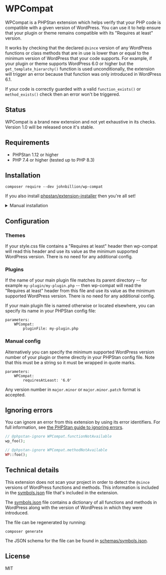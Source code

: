 # WPCompat

WPCompat is a PHPStan extension which helps verify that your PHP code is compatible with a given version of WordPress. You can use it to help ensure that your plugin or theme remains compatible with its "Requires at least" version.

It works by checking that the declared `@since` version of any WordPress functions or class methods that are in use is lower than or equal to the minimum version of WordPress that your code supports. For example, if your plugin or theme supports WordPress 6.0 or higher but the `get_template_hierarchy()` function is used unconditionally, the extension will trigger an error because that function was only introduced in WordPress 6.1.

If your code is correctly guarded with a valid `function_exists()` or `method_exists()` check then an error won't be triggered.

## Status

WPCompat is a brand new extension and not yet exhaustive in its checks. Version 1.0 will be released once it's stable.

## Requirements

* PHPStan 1.12 or higher
* PHP 7.4 or higher (tested up to PHP 8.3)

## Installation

```shell
composer require --dev johnbillion/wp-compat
```

If you also install [phpstan/extension-installer](https://github.com/phpstan/extension-installer) then you're all set!

<details>
  <summary>Manual installation</summary>

If you don't want to use `phpstan/extension-installer`, include extension.neon in your project's PHPStan config:

```neon
includes:
    - vendor/johnbillion/wp-compat/extension.neon
```
</details>

## Configuration

### Themes

If your style.css file contains a "Requires at least" header then wp-compat will read this header and use its value as the minimum supported WordPress version. There is no need for any additional config.

### Plugins

If the name of your main plugin file matches its parent directory -- for example `my-plugin/my-plugin.php` -- then wp-compat will read the "Requires at least" header from this file and use its value as the minimum supported WordPress version. There is no need for any additional config.

If your main plugin file is named otherwise or located elsewhere, you can specify its name in your PHPStan config file:

```neon
parameters:
    WPCompat:
        pluginFile: my-plugin.php
```

### Manual config

Alternatively you can specify the minimum supported WordPress version number of your plugin or theme directly in your PHPStan config file. Note that this must be a string so it must be wrapped in quote marks.

```neon
parameters:
    WPCompat:
        requiresAtLeast: '6.0'
```

Any version number in `major.minor` or `major.minor.patch` format is accepted.

## Ignoring errors

You can ignore an error from this extension by using its error identifiers. For full information, see [the PHPStan guide to ignoring errors](https://phpstan.org/user-guide/ignoring-errors).

```php
// @phpstan-ignore WPCompat.functionNotAvailable
wp_foo();

// @phpstan-ignore WPCompat.methodNotAvailable
WP::foo();
```

## Technical details

This extension does not scan your project in order to detect the `@since` versions of WordPress functions and methods. This information is included in the [symbols.json](symbols.json) file that's included in the extension.

The [symbols.json](symbols.json) file contains a dictionary of all functions and methods in WordPress along with the version of WordPress in which they were introduced.

The file can be regenerated by running:

```shell
composer generate
```

The JSON schema for the file can be found in [schemas/symbols.json](schemas/symbols.json).

## License

MIT
